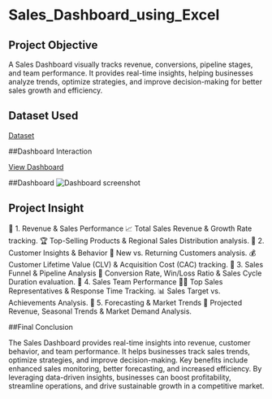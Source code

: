# Sales_Dashboard_using_Excel

## Project Objective
A Sales Dashboard visually tracks revenue, conversions, pipeline stages, and team performance. It provides real-time insights, helping businesses analyze trends, optimize strategies, and improve decision-making for better sales growth and efficiency.

## Dataset Used
<a href="https://github.com/meena-kushwaha/Sales_Dashboard_using_Excel/blob/main/Final%20Project.xlsx">Dataset</a>

##Dashboard Interaction 

<a href="https://github.com/meena-kushwaha/Sales_Dashboard_using_Excel/blob/main/Dashboard%20screenshot.PNG">View Dashboard </a>

##Dashboard
![Dashboard screenshot](https://github.com/user-attachments/assets/d3b4e28b-2adc-456f-88bb-a8129b198792)

## Project Insight

🔹 1. Revenue & Sales Performance
📈 Total Sales Revenue & Growth Rate tracking.
🏆 Top-Selling Products & Regional Sales Distribution analysis.
🔹 2. Customer Insights & Behavior
👥 New vs. Returning Customers analysis.
💰 Customer Lifetime Value (CLV) & Acquisition Cost (CAC) tracking.
🔹 3. Sales Funnel & Pipeline Analysis
🎯 Conversion Rate, Win/Loss Ratio & Sales Cycle Duration evaluation.
🔹 4. Sales Team Performance
👨‍💼 Top Sales Representatives & Response Time Tracking.
📊 Sales Target vs. Achievements Analysis.
🔹 5. Forecasting & Market Trends
🔮 Projected Revenue, Seasonal Trends & Market Demand Analysis.

 ##Final Conclusion
 
The Sales Dashboard provides real-time insights into revenue, customer behavior, and team performance. It helps businesses track sales trends, optimize strategies, and improve decision-making. Key benefits include enhanced sales monitoring, better forecasting, and increased efficiency. By leveraging data-driven insights, businesses can boost profitability, streamline operations, and drive sustainable growth in a competitive market. 

